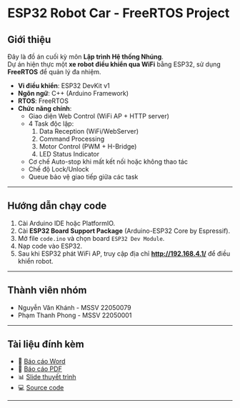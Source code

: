# ESP32 Robot Car - FreeRTOS Project

## Giới thiệu
Đây là đồ án cuối kỳ môn **Lập trình Hệ thống Nhúng**.  
Dự án hiện thực một **xe robot điều khiển qua WiFi** bằng ESP32, sử dụng **FreeRTOS** để quản lý đa nhiệm.  

- **Vi điều khiển**: ESP32 DevKit v1  
- **Ngôn ngữ**: C++ (Arduino Framework)  
- **RTOS**: FreeRTOS  
- **Chức năng chính**:
  - Giao diện Web Control (WiFi AP + HTTP server)  
  - 4 Task độc lập:  
    1. Data Reception (WiFi/WebServer)  
    2. Command Processing  
    3. Motor Control (PWM + H-Bridge)  
    4. LED Status Indicator  
  - Cơ chế Auto-stop khi mất kết nối hoặc không thao tác  
  - Chế độ Lock/Unlock  
  - Queue bảo vệ giao tiếp giữa các task  

---


## Hướng dẫn chạy code
1. Cài Arduino IDE hoặc PlatformIO.  
2. Cài **ESP32 Board Support Package** (Arduino-ESP32 Core by Espressif).  
3. Mở file `code.ino` và chọn board `ESP32 Dev Module`.  
4. Nạp code vào ESP32.  
5. Sau khi ESP32 phát WiFi AP, truy cập địa chỉ **http://192.168.4.1/** để điều khiển robot.  

---

## Thành viên nhóm
- Nguyễn Văn Khánh - MSSV 22050079
- Phạm Thanh Phong - MSSV 22050001


---

## Tài liệu đính kèm
- 📄 [Báo cáo Word](./word.docx)  
- 📄 [Báo cáo PDF](./pdf.pdf)  
- 📊 [Slide thuyết trình](./ppt.pptx)  
- 💻 [Source code](./code.ino)  

---
